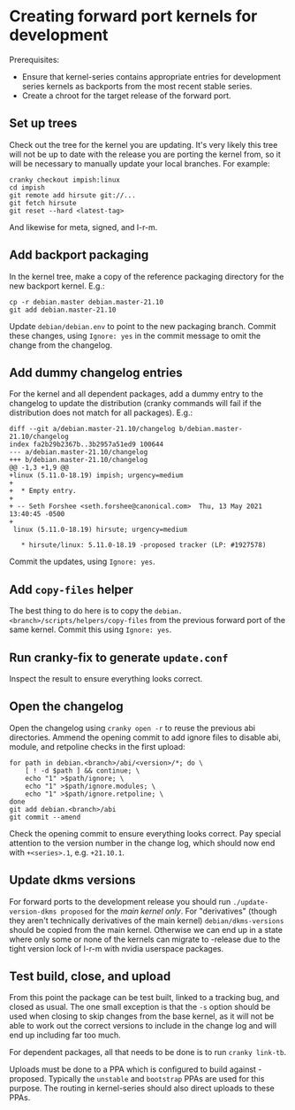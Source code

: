 # Creating forward port kernels for development

Prerequisites:
* Ensure that kernel-series contains appropriate entries for development series
  kernels as backports from the most recent stable series.
* Create a chroot for the target release of the forward port.

## Set up trees

Check out the tree for the kernel you are updating. It's very likely this tree
will not be up to date with the release you are porting the kernel from, so it
will be necessary to manually update your local branches. For example:

```
cranky checkout impish:linux
cd impish
git remote add hirsute git://...
git fetch hirsute
git reset --hard <latest-tag>
```

And likewise for meta, signed, and l-r-m.

## Add backport packaging

In the kernel tree, make a copy of the reference packaging directory for the new
backport kernel. E.g.:

```
cp -r debian.master debian.master-21.10
git add debian.master-21.10
```

Update `debian/debian.env` to point to the new packaging branch. Commit these
changes, using `Ignore: yes` in the commit message to omit the change from the
changelog.

## Add dummy changelog entries

For the kernel and all dependent packages, add a dummy entry to the changelog to
update the distribution (cranky commands will fail if the distribution does not
match for all packages). E.g.:

```
diff --git a/debian.master-21.10/changelog b/debian.master-21.10/changelog
index fa2b29b2367b..3b2957a51ed9 100644
--- a/debian.master-21.10/changelog
+++ b/debian.master-21.10/changelog
@@ -1,3 +1,9 @@
+linux (5.11.0-18.19) impish; urgency=medium
+
+  * Empty entry.
+
+ -- Seth Forshee <seth.forshee@canonical.com>  Thu, 13 May 2021 13:40:45 -0500
+
 linux (5.11.0-18.19) hirsute; urgency=medium

   * hirsute/linux: 5.11.0-18.19 -proposed tracker (LP: #1927578)
```

Commit the updates, using `Ignore: yes`.

## Add `copy-files` helper

The best thing to do here is to copy the
`debian.<branch>/scripts/helpers/copy-files` from the previous forward port of
the same kernel. Commit this using `Ignore: yes`.

## Run cranky-fix to generate `update.conf`

Inspect the result to ensure everything looks correct.

## Open the changelog

Open the changelog using `cranky open -r` to reuse the previous abi
directories.  Ammend the opening commit to add ignore files to disable abi,
module, and retpoline checks in the first upload:

```
for path in debian.<branch>/abi/<version>/*; do \
    [ ! -d $path ] && continue; \
    echo "1" >$path/ignore; \
    echo "1" >$path/ignore.modules; \
    echo "1" >$path/ignore.retpoline; \
done
git add debian.<branch>/abi
git commit --amend
```

Check the opening commit to ensure everything looks correct. Pay special
attention to the version number in the change log, which should now end with
`+<series>.1`, e.g. `+21.10.1`.

## Update dkms versions

For forward ports to the development release you should run
`./update-version-dkms proposed` for the _main kernel only_. For "derivatives"
(though they aren't technically derivatives of the main kernel)
`debian/dkms-versions` should be copied from the main kernel. Otherwise we can
end up in a state where only some or none of the kernels can migrate to -release
due to the tight version lock of l-r-m with nvidia userspace packages.

## Test build, close, and upload

From this point the package can be test built, linked to a tracking bug, and
closed as usual. The one small exception is that the `-s` option should be used
when closing to skip changes from the base kernel, as it will not be able to
work out the correct versions to include in the change log and will end up
including far too much.

For dependent packages, all that needs to be done is to run `cranky link-tb`.

Uploads must be done to a PPA which is configured to build against -proposed.
Typically the `unstable` and `bootstrap` PPAs are used for this purpose. The
routing in kernel-series should also direct uploads to these PPAs.
